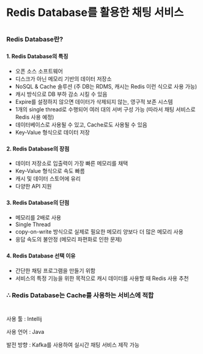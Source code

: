 # Redis Database를 활용한 채팅 서비스
#
### Redis Database란?
###
#### 1. Redis Database의 특징
- 오픈 소스 소프트웨어
- 디스크가 아닌 메모리 기반의 데이터 저장소
- NoSQL & Cache 솔루션 (주 DB는 RDMS, 캐시는 Redis 이런 식으로 사용 가능)
- 캐시 방식으로 DB 부하 감소 시킬 수 있음
- Expire를 설정하지 않으면 데이터가 삭제되지 않는, 영구적 보존 시스템
- 1개의 single thread로 수행되어 여러 대의 서버 구성 가능 (따라서 채팅 서비스로 Redis 사용 예정)
- 데이터베이스로 사용될 수 있고, Cache로도 사용될 수 있음
- Key-Value 형식으로 데이터 저장
###
#### 2. Redis Database의 장점
- 데이터 저장소로 입출력이 가장 빠른 메모리를 채택
- Key-Value 형식으로 속도 빠름
- 캐시 및 데이터 스토어에 유리
- 다양한 API 지원
###
#### 3. Redis Database의 단점
- 메모리를 2배로 사용
- Single Thread
- copy-on-write 방식으로 실제로 필요한 메모리 양보다 더 많은 메모리 사용
- 응답 속도의 불안정 (메모리 파편화로 인한 문제)
###
#### 4. Redis Database 선택 이유
- 간단한 채팅 프로그램을 만들기 위함
- 서비스의 특정 기능을 위한 목적으로 캐시 데이터를 사용할 때 Redis 사용 추천
###
### ∴ Redis Database는 Cache를 사용하는 서비스에 적합
#
사용 툴 : Intellij

사용 언어 : Java

발전 방향 : Kafka를 사용하여 실시간 채팅 서비스 제작 가능